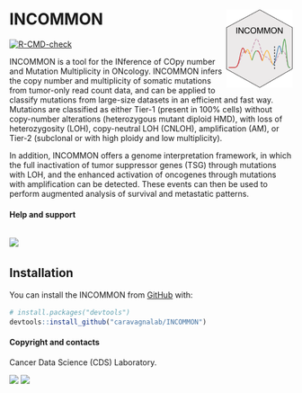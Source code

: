 
<!-- README.md is generated from README.Rmd. Please edit that file -->

# INCOMMON <a href="caravagnalab.github.io/INCOMMON"><img src="man/figures/logo.png" align="right" height="139" /></a>

<!-- badges: start -->

[![R-CMD-check](https://github.com/caravagnalab/INCOMMON/actions/workflows/R-CMD-check.yaml/badge.svg)](https://github.com/caravagnalab/INCOMMON/actions/workflows/R-CMD-check.yaml)
<!-- badges: end -->

INCOMMON is a tool for the INference of COpy number and Mutation
Multiplicity in ONcology. INCOMMON infers the copy number and
multiplicity of somatic mutations from tumor-only read count data, and
can be applied to classify mutations from large-size datasets in an
efficient and fast way. Mutations are classified as either Tier-1
(present in 100% cells) without copy-number alterations (heterozygous
mutant diploid HMD), with loss of heterozygosity (LOH), copy-neutral LOH
(CNLOH), amplification (AM), or Tier-2 (subclonal or with high ploidy
and low multiplicity).

In addition, INCOMMON offers a genome interpretation framework, in which
the full inactivation of tumor suppressor genes (TSG) through mutations
with LOH, and the enhanced activation of oncogenes through mutations
with amplification can be detected. These events can then be used to
perform augmented analysis of survival and metastatic patterns.

#### Help and support

## [![](https://img.shields.io/badge/GitHub%20Pages-https://caravagnalab.github.io/INCOMMON/-yellow.svg)](https://caravagnalab.github.io/INCOMMON)

## Installation

You can install the INCOMMON from [GitHub](https://github.com/) with:

``` r
# install.packages("devtools")
devtools::install_github("caravagnalab/INCOMMON")
```

#### Copyright and contacts

Cancer Data Science (CDS) Laboratory.

[![](https://img.shields.io/badge/CDS%20Lab%20Github-caravagnalab-seagreen.svg)](https://github.com/caravagnalab)
[![](https://img.shields.io/badge/CDS%20Lab%20webpage-https://www.caravagnalab.org/-red.svg)](https://www.caravagnalab.org/)
